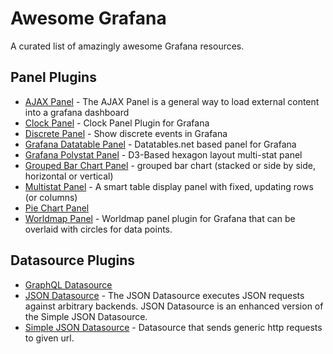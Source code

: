 # Awesome Grafana

A curated list of amazingly awesome Grafana resources.

## Panel Plugins

* [AJAX Panel](https://github.com/ryantxu/ajax-panel) - The AJAX Panel is a general way to load external content into a grafana dashboard
* [Clock Panel](https://github.com/grafana/clock-panel) - Clock Panel Plugin for Grafana
* [Discrete Panel](https://github.com/NatelEnergy/grafana-discrete-panel) - Show discrete events in Grafana
* [Grafana Datatable Panel](https://github.com/briangann/grafana-datatable-panel) - Datatables.net based panel for Grafana
* [Grafana Polystat Panel](https://github.com/grafana/grafana-polystat-panel) - D3-Based hexagon layout multi-stat panel
* [Grouped Bar Chart Panel](https://github.com/gipong/grafana-groupedbarchart-panel) - grouped bar chart (stacked or side by side, horizontal or vertical)
* [Multistat Panel](https://github.com/michaeldmoore/michaeldmoore-multistat-panel) - A smart table display panel with fixed, updating rows (or columns)
* [Pie Chart Panel](https://github.com/grafana/piechart-panel)
* [Worldmap Panel](https://github.com/grafana/worldmap-panel) - Worldmap panel plugin for Grafana that can be overlaid with circles for data points.

## Datasource Plugins

* [GraphQL Datasource](https://github.com/ryantxu/grafana-graphql-datasource)
* [JSON Datasource](https://github.com/simPod/grafana-json-datasource) - The JSON Datasource executes JSON requests against arbitrary backends. JSON Datasource is an enhanced version of the Simple JSON Datasource.
* [Simple JSON Datasource](https://github.com/grafana/simple-json-datasource) - Datasource that sends generic http requests to given url.
